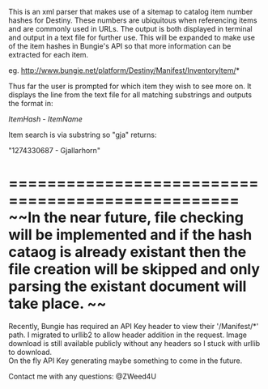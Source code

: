 This is an xml parser that makes use of a sitemap to catalog item number hashes for Destiny. These numbers are ubiquitous when referencing items and are commonly used in URLs. The output is both displayed in terminal and output in a text file for further use. 
This will be expanded to make use of the item hashes in Bungie's API so that more information can be extracted for each item.  

eg. http://www.bungie.net/platform/Destiny/Manifest/InventoryItem/*  

Thus far the user is prompted for which item they wish to see more on. It displays the line from the text file for all matching substrings and outputs the format in:  

*ItemHash* - *ItemName*  

Item search is via substring so "gja" returns:  

"1274330687 - Gjallarhorn"  

==================================================
~~In the near future, file checking will be implemented and if the hash cataog is already existant then the file creation will be skipped and only parsing the existant document will take place. ~~  
==================================================
Recently, Bungie has required an API Key header to view their '/Manifest/*' path. I migrated to urllib2 to allow header addition in the request. Image download is still available publicly without any headers so I stuck with urllib to download.   
On the fly API Key generating maybe something to come in the future.  



Contact me with any questions: @ZWeed4U

